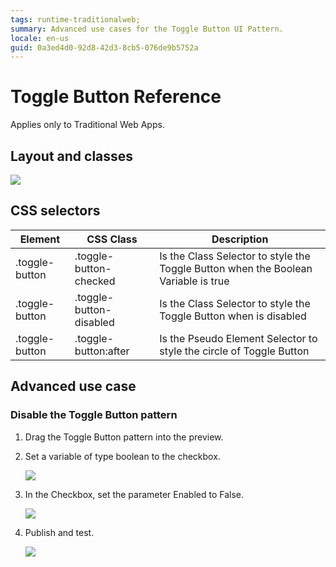 ```yaml
---
tags: runtime-traditionalweb;
summary: Advanced use cases for the Toggle Button UI Pattern.
locale: en-us
guid: 0a3ed4d0-92d8-42d3-8cb5-076de9b5752a
---
```


# Toggle Button Reference

<div class="info" markdown="1">

Applies only to Traditional Web Apps.

</div>

## Layout and classes

![](<images/togglebutton-3-diag.png>)

## CSS selectors

| **Element** |  **CSS Class** |  **Description**  |
| ---|---|---
| .toggle-button | .toggle-button-checked | Is the Class Selector to style the Toggle Button when the Boolean Variable is true |
| .toggle-button | .toggle-button-disabled | Is the Class Selector to style the Toggle Button when is disabled |
| .toggle-button | .toggle-button:after | Is the Pseudo Element Selector to style the circle of Toggle Button |

## Advanced use case

### Disable the Toggle Button pattern

1. Drag the Toggle Button pattern into the preview.

1. Set a variable of type boolean to the checkbox.

    ![](<images/togglebutton-1-ss.png>)

1. In the Checkbox, set the parameter Enabled to False.

    ![](<images/togglebutton-4-ss.png>)

1. Publish and test.

    ![](<images/togglebutton-5-ss.png>)
